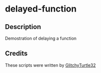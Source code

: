 # delayed-function

## Description
Demostration of delaying a function

## Credits
These scripts were written by [GlitchyTurtle32](https://github.com/GlitchyTurtle)
